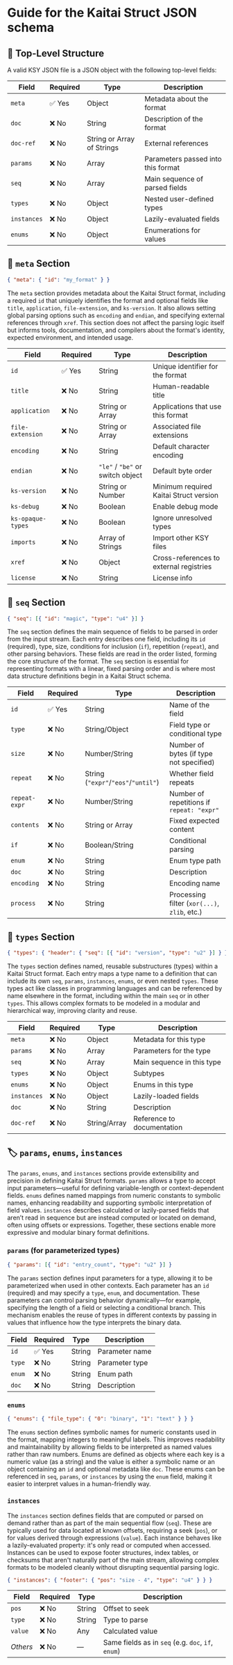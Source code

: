 # Guide for the Kaitai Struct JSON schema

## 🧭 Top-Level Structure

A valid KSY JSON file is a JSON object with the following top-level fields:

| Field       | Required | Type                       | Description                        |
| ----------- | -------- | -------------------------- | ---------------------------------- |
| `meta`      | ✅ Yes   | Object                     | Metadata about the format          |
| `doc`       | ❌ No    | String                     | Description of the format          |
| `doc-ref`   | ❌ No    | String or Array of Strings | External references                |
| `params`    | ❌ No    | Array                      | Parameters passed into this format |
| `seq`       | ❌ No    | Array                      | Main sequence of parsed fields     |
| `types`     | ❌ No    | Object                     | Nested user-defined types          |
| `instances` | ❌ No    | Object                     | Lazily-evaluated fields            |
| `enums`     | ❌ No    | Object                     | Enumerations for values            |

## 🧾 `meta` Section

```json
{ "meta": { "id": "my_format" } }
```

The `meta` section provides metadata about the Kaitai Struct format, including a
required `id` that uniquely identifies the format and optional fields like
`title`, `application`, `file-extension`, and `ks-version`. It also allows
setting global parsing options such as `encoding` and `endian`, and specifying
external references through `xref`. This section does not affect the parsing
logic itself but informs tools, documentation, and compilers about the format's
identity, expected environment, and intended usage.

| Field             | Required | Type                             | Description                             |
| ----------------- | -------- | -------------------------------- | --------------------------------------- |
| `id`              | ✅ Yes   | String                           | Unique identifier for the format        |
| `title`           | ❌ No    | String                           | Human-readable title                    |
| `application`     | ❌ No    | String or Array                  | Applications that use this format       |
| `file-extension`  | ❌ No    | String or Array                  | Associated file extensions              |
| `encoding`        | ❌ No    | String                           | Default character encoding              |
| `endian`          | ❌ No    | `"le"` / `"be"` or switch object | Default byte order                      |
| `ks-version`      | ❌ No    | String or Number                 | Minimum required Kaitai Struct version  |
| `ks-debug`        | ❌ No    | Boolean                          | Enable debug mode                       |
| `ks-opaque-types` | ❌ No    | Boolean                          | Ignore unresolved types                 |
| `imports`         | ❌ No    | Array of Strings                 | Import other KSY files                  |
| `xref`            | ❌ No    | Object                           | Cross-references to external registries |
| `license`         | ❌ No    | String                           | License info                            |

## 📐 `seq` Section

```json
{ "seq": [{ "id": "magic", "type": "u4" }] }
```

The `seq` section defines the main sequence of fields to be parsed in order from
the input stream. Each entry describes one field, including its `id` (required),
type, size, conditions for inclusion (`if`), repetition (`repeat`), and other
parsing behaviors. These fields are read in the order listed, forming the core
structure of the format. The `seq` section is essential for representing formats
with a linear, fixed parsing order and is where most data structure definitions
begin in a Kaitai Struct schema.

| Field         | Required | Type                                | Description                                  |
| ------------- | -------- | ----------------------------------- | -------------------------------------------- |
| `id`          | ✅ Yes   | String                              | Name of the field                            |
| `type`        | ❌ No    | String/Object                       | Field type or conditional type               |
| `size`        | ❌ No    | Number/String                       | Number of bytes (if type not specified)      |
| `repeat`      | ❌ No    | String (`"expr"`/`"eos"`/`"until"`) | Whether field repeats                        |
| `repeat-expr` | ❌ No    | Number/String                       | Number of repetitions if `repeat: "expr"`    |
| `contents`    | ❌ No    | String or Array                     | Fixed expected content                       |
| `if`          | ❌ No    | Boolean/String                      | Conditional parsing                          |
| `enum`        | ❌ No    | String                              | Enum type path                               |
| `doc`         | ❌ No    | String                              | Description                                  |
| `encoding`    | ❌ No    | String                              | Encoding name                                |
| `process`     | ❌ No    | String                              | Processing filter (`xor(...)`, `zlib`, etc.) |

## 🧬 `types` Section

```json
{ "types": { "header": { "seq": [{ "id": "version", "type": "u2" }] } } }
```

The `types` section defines named, reusable substructures (types) within a
Kaitai Struct format. Each entry maps a type name to a definition that can
include its own `seq`, `params`, `instances`, `enums`, or even nested `types`.
These types act like classes in programming languages and can be referenced by
name elsewhere in the format, including within the main `seq` or in other
`types`. This allows complex formats to be modeled in a modular and hierarchical
way, improving clarity and reuse.

| Field       | Required | Type         | Description                |
| ----------- | -------- | ------------ | -------------------------- |
| `meta`      | ❌ No    | Object       | Metadata for this type     |
| `params`    | ❌ No    | Array        | Parameters for the type    |
| `seq`       | ❌ No    | Array        | Main sequence in this type |
| `types`     | ❌ No    | Object       | Subtypes                   |
| `enums`     | ❌ No    | Object       | Enums in this type         |
| `instances` | ❌ No    | Object       | Lazily-loaded fields       |
| `doc`       | ❌ No    | String       | Description                |
| `doc-ref`   | ❌ No    | String/Array | Reference to documentation |

## 🏷 `params`, `enums`, `instances`

The `params`, `enums`, and `instances` sections provide extensibility and
precision in defining Kaitai Struct formats. `params` allows a type to accept
input parameters—useful for defining variable-length or context-dependent
fields. `enums` defines named mappings from numeric constants to symbolic names,
enhancing readability and supporting symbolic interpretation of field values.
`instances` describes calculated or lazily-parsed fields that aren’t read in
sequence but are instead computed or located on demand, often using offsets or
expressions. Together, these sections enable more expressive and modular binary
format definitions.

### `params` (for parameterized types)

```json
{ "params": [{ "id": "entry_count", "type": "u2" }] }
```

The `params` section defines input parameters for a type, allowing it to be
parameterized when used in other contexts. Each parameter has an `id` (required)
and may specify a `type`, `enum`, and documentation. These parameters can
control parsing behavior dynamically—for example, specifying the length of a
field or selecting a conditional branch. This mechanism enables the reuse of
types in different contexts by passing in values that influence how the type
interprets the binary data.

| Field  | Required | Type   | Description    |
| ------ | -------- | ------ | -------------- |
| `id`   | ✅ Yes   | String | Parameter name |
| `type` | ❌ No    | String | Parameter type |
| `enum` | ❌ No    | String | Enum path      |
| `doc`  | ❌ No    | String | Description    |

### `enums`

```json
{ "enums": { "file_type": { "0": "binary", "1": "text" } } }
```

The `enums` section defines symbolic names for numeric constants used in the
format, mapping integers to meaningful labels. This improves readability and
maintainability by allowing fields to be interpreted as named values rather than
raw numbers. Enums are defined as objects where each key is a numeric value (as
a string) and the value is either a symbolic name or an object containing an
`id` and optional metadata like `doc`. These enums can be referenced in `seq`,
`params`, or `instances` by using the `enum` field, making it easier to
interpret values in a human-friendly way.

### `instances`

The `instances` section defines fields that are computed or parsed on demand
rather than as part of the main sequential flow (`seq`). These are typically
used for data located at known offsets, requiring a seek (`pos`), or for values
derived through expressions (`value`). Each instance behaves like a
lazily-evaluated property: it's only read or computed when accessed. Instances
can be used to expose footer structures, index tables, or checksums that aren't
naturally part of the main stream, allowing complex formats to be modeled
cleanly without disrupting sequential parsing logic.

```json
{ "instances": { "footer": { "pos": "size - 4", "type": "u4" } } }
```

| Field    | Required | Type   | Description                                        |
| -------- | -------- | ------ | -------------------------------------------------- |
| `pos`    | ❌ No    | String | Offset to seek                                     |
| `type`   | ❌ No    | String | Type to parse                                      |
| `value`  | ❌ No    | Any    | Calculated value                                   |
| _Others_ | ❌ No    | —      | Same fields as in `seq` (e.g. `doc`, `if`, `enum`) |

